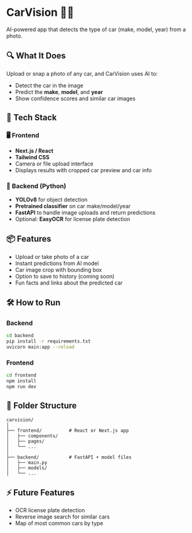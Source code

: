
# CarVision 🚗📸  
AI-powered app that detects the type of car (make, model, year) from a photo.

## 🔍 What It Does
Upload or snap a photo of any car, and CarVision uses AI to:
- Detect the car in the image
- Predict the **make**, **model**, and **year**
- Show confidence scores and similar car images

## 🧠 Tech Stack

### 🖥️ Frontend
- **Next.js / React**
- **Tailwind CSS**
- Camera or file upload interface
- Displays results with cropped car preview and car info

### 🐍 Backend (Python)
- **YOLOv8** for object detection
- **Pretrained classifier** on car make/model/year
- **FastAPI** to handle image uploads and return predictions
- Optional: **EasyOCR** for license plate detection

## 📦 Features
- Upload or take photo of a car
- Instant predictions from AI model
- Car image crop with bounding box
- Option to save to history (coming soon)
- Fun facts and links about the predicted car

## 🛠 How to Run

### Backend
```bash
cd backend
pip install -r requirements.txt
uvicorn main:app --reload
````

### Frontend

```bash
cd frontend
npm install
npm run dev
```

## 📁 Folder Structure

```
carvision/
│
├── frontend/          # React or Next.js app
│   ├── components/
│   ├── pages/
│   └── ...
│
├── backend/           # FastAPI + model files
│   ├── main.py
│   ├── models/
│   └── ...
```

## ⚡ Future Features

* OCR license plate detection
* Reverse image search for similar cars
* Map of most common cars by type

```
